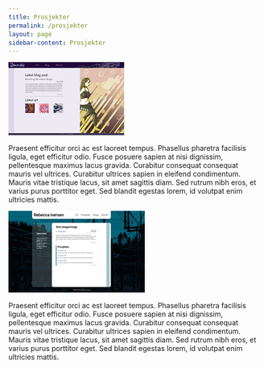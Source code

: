 ```yaml
---
title: Prosjekter
permalink: /prosjekter
layout: page
sidebar-content: Prosjekter
---
```

    
![nettsiden](images/projects/nettsiden-thumb.png)

Praesent efficitur orci ac est laoreet tempus. Phasellus pharetra facilisis ligula, eget efficitur odio. Fusce posuere sapien at nisi dignissim, pellentesque maximus lacus gravida. Curabitur consequat consequat mauris vel ultrices. Curabitur ultrices sapien in eleifend condimentum. Mauris vitae tristique lacus, sit amet sagittis diam. Sed rutrum nibh eros, et varius purus porttitor eget. Sed blandit egestas lorem, id volutpat enim ultricies mattis. 

![porteføljesiden](images/projects/portef-thumb.png)

Praesent efficitur orci ac est laoreet tempus. Phasellus pharetra facilisis ligula, eget efficitur odio. Fusce posuere sapien at nisi dignissim, pellentesque maximus lacus gravida. Curabitur consequat consequat mauris vel ultrices. Curabitur ultrices sapien in eleifend condimentum. Mauris vitae tristique lacus, sit amet sagittis diam. Sed rutrum nibh eros, et varius purus porttitor eget. Sed blandit egestas lorem, id volutpat enim ultricies mattis. 